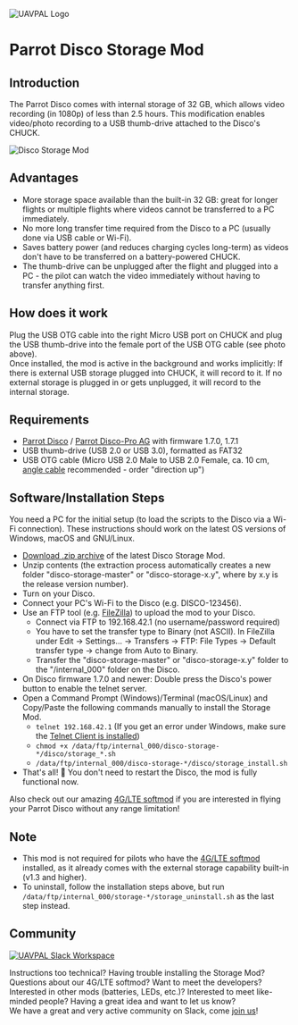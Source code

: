 <a name="top">![UAVPAL Logo](https://uavpal.com/img/uavpal-logo-cut-461px.png)</a>
# Parrot Disco Storage Mod

## Introduction
The Parrot Disco comes with internal storage of 32 GB, which allows video recording (in 1080p) of less than 2.5 hours.
This modification enables video/photo recording to a USB thumb-drive attached to the Disco's CHUCK.

![Disco Storage Mod](https://uavpal.com/img/storagemod-560px.jpg)

## Advantages
- More storage space available than the built-in 32 GB: great for longer flights or multiple flights where videos cannot be transferred to a PC immediately.
- No more long transfer time required from the Disco to a PC (usually done via USB cable or Wi-Fi).
- Saves battery power (and reduces charging cycles long-term) as videos don't have to be transferred on a battery-powered CHUCK.
- The thumb-drive can be unplugged after the flight and plugged into a PC - the pilot can watch the video immediately without having to transfer anything first.

## How does it work
Plug the USB OTG cable into the right Micro USB port on CHUCK and plug  the USB thumb-drive into the female port of the USB OTG cable (see photo above).\
Once installed, the mod is active in the background and works implicitly: If there is external USB storage plugged into CHUCK, it will record to it. If no external storage is plugged in or gets unplugged, it will record to the internal storage.

## Requirements
- [Parrot Disco](https://www.parrot.com/us/drones/parrot-disco) / [Parrot Disco-Pro AG](https://www.parrot.com/business-solutions-us/parrot-professional/parrot-disco-pro-ag) with firmware 1.7.0, 1.7.1
- USB thumb-drive (USB 2.0 or USB 3.0), formatted as FAT32
- USB OTG cable (Micro USB 2.0 Male to USB 2.0 Female, ca. 10 cm, [angle cable](https://www.aliexpress.com/wholesale?SearchText=USB+OTG+angle) recommended - order "direction up")

## Software/Installation Steps
You need a PC for the initial setup (to load the scripts to the Disco via a Wi-Fi connection). These instructions should work on the latest OS versions of Windows, macOS and GNU/Linux.

- [Download .zip archive](https://github.com/uavpal/disco-storage/archive/master.zip) of the latest Disco Storage Mod.
- Unzip contents (the extraction process automatically creates a new folder "disco-storage-master" or "disco-storage-x.y", where by x.y is the release version number).
- Turn on your Disco.
- Connect your PC's Wi-Fi to the Disco (e.g. DISCO-123456).
- Use an FTP tool (e.g. [FileZilla](https://filezilla-project.org/download.php?type=client)) to upload the mod to your Disco.
   - Connect via FTP to 192.168.42.1 (no username/password required)
   - You have to set the transfer type to Binary (not ASCII). In FileZilla under Edit &rarr; Settings... &rarr; Transfers &rarr; FTP: File Types &rarr; Default transfer type &rarr; change from Auto to Binary.
   - Transfer the "disco-storage-master" or "disco-storage-x.y" folder to the "/internal_000" folder on the Disco.
- On Disco firmware 1.7.0 and newer: Double press the Disco's power button to enable the telnet server.
- Open a Command Prompt (Windows)/Terminal (macOS/Linux) and Copy/Paste the following commands manually to install the Storage Mod.
   - `telnet 192.168.42.1` (If you get an error under Windows, make sure the [Telnet Client is installed](https://www.technipages.com/windows-10-enable-telnet))
   - `chmod +x /data/ftp/internal_000/disco-storage-*/disco/storage_*.sh`
   - `/data/ftp/internal_000/disco-storage-*/disco/storage_install.sh`
- That's all! :ghost: You don't need to restart the Disco, the mod is fully functional now.

Also check out our amazing [4G/LTE softmod](https://uavpal.com/disco) if you are interested in flying your Parrot Disco without any range limitation!

## Note
- This mod is not required for pilots who have the [4G/LTE softmod](https://uavpal.com/disco) installed, as it already comes with the external storage capability built-in (v1.3 and higher).
- To uninstall, follow the installation steps above, but run `/data/ftp/internal_000/storage-*/storage_uninstall.sh` as the last step instead.

## Community
[![UAVPAL Slack Workspace](https://uavpal.com/img/slack.png)](https://uavpal.com/slack)

Instructions too technical? Having trouble installing the Storage Mod? Questions about our 4G/LTE softmod? Want to meet the developers? Interested in other mods (batteries, LEDs, etc.)? Interested to meet like-minded people? Having a great idea and want to let us know?\
We have a great and very active community on Slack, come [join us](https://uavpal.com/slack)!
